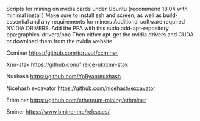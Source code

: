 Scripts for mining on nvidia cards under Ubuntu (recommend 18.04 with 
minimal install)
Make sure to install ssh and screen, as well as build-essential and any 
requirements for miners
Additional software required
NVIDIA DRIVERS:
Add the PPA with this
sudo add-apt-repository ppa:graphics-drivers/ppa
Then either apt-get the nvidia drivers and CUDA or download them from 
the nvidia website

Ccminer 
https://github.com/tpruvot/ccminer

Xmr-stak
https://github.com/fireice-uk/xmr-stak

Nuxhash
https://github.com/YoRyan/nuxhash

Nicehash excavator
https://github.com/nicehash/excavator

Ethminer
https://github.com/ethereum-mining/ethminer

Bminer
https://www.bminer.me/releases/
